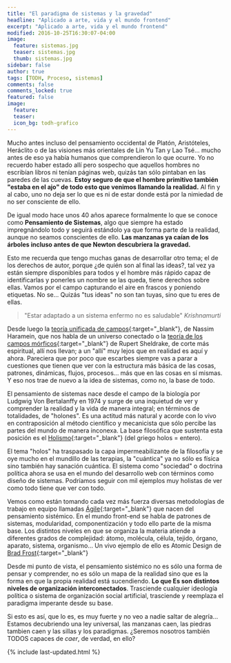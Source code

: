 ```yaml
---
title: "El paradigma de sistemas y la gravedad"
headline: "Aplicado a arte, vida y el mundo frontend"
excerpt: "Aplicado a arte, vida y el mundo frontend"
modified: 2016-10-25T16:30:07-04:00
image:
  feature: sistemas.jpg
  teaser: sistemas.jpg
  thumb: sistemas.jpg
sidebar: false
author: true
tags: [TODH, Proceso, sistemas]
comments: false
comments_locked: true
featured: false
image:
  feature:
  teaser:
  icon_bg: todh-grafico
---
```


Mucho antes incluso del pensamiento occidental de Platón, Aristóteles, Heráclito o de las visiones más orientales de Lin Yu Tan y Lao Tsé... mucho antes de eso ya había humanos que comprendieron lo que ocurre. Yo no recuerdo haber estado allí pero sospecho que aquellos hombres no escribían libros ni tenían páginas web, quizás tan sólo pintaban en las paredes de las cuevas. **Estoy seguro de que el hombre primitivo también "estaba en el ajo" de todo esto que venimos llamando la realidad.** Al fin y al cabo, uno no deja ser lo que es ni de estar donde está por la nimiedad de no ser consciente de ello.

De igual modo hace unos 40 años aparece formalmente lo que se conoce como **Pensamiento de Sistemas**, algo que siempre ha estado impregnándolo todo y seguirá estándolo ya que forma parte de la realidad, aunque no seamos conscientes de ello. **Las manzanas ya caían de los árboles incluso antes de que Newton descubriera la gravedad.**

Esto me recuerda que tengo muchas ganas de desarrollar otro tema; el de los derechos de autor, porque ¿de quién son al final las ideas?, tal vez ya están siempre disponibles para todos y el hombre más rápido capaz de identificarlas y ponerles un nombre se las queda, tiene derechos sobre ellas. Vamos por el campo capturando el aire en frascos y poniendo etiquetas. No se... Quizás "tus ideas" no son tan tuyas, sino que tu eres de ellas.

> "Estar adaptado a un sistema enfermo no es saludable" *Krishnamurti*

Desde luego la [teoría unificada de campos](https://es.wikipedia.org/wiki/Teor%C3%ADa_del_campo_unificado){:target="_blank"}, de Nassim Haramein, que nos habla de un universo conectado o la [teoría de los campos mórficos](https://es.wikipedia.org/wiki/Rupert_Sheldrake){:target="_blank"} de Rupert Sheldrake, de corte más espiritual, allí nos llevan; a un "allí" muy lejos que en realidad es aquí y ahora. Pareciera que por poco que escarbes siempre vas a parar a cuestiones que tienen que ver con la estructura más básica de las cosas, patrones, dinámicas, flujos, procesos... más que en las cosas en sí mismas. Y eso nos trae de nuevo a la idea de sistemas, como no, la base de todo.

El pensamiento de sistemas nace desde el campo de la biología por Ludgwig Von Bertalanffy en 1974 y surge de una inquietud de ver y comprender la realidad y la vida de manera integral; en términos de totalidades, de "holones". Es una actitud más natural y acorde con lo vivo en contraposición al método científico y mecanicista que sólo percibe las partes del mundo de manera inconexa. La base filosófica que sustenta esta posición es el [Holismo](http://definicion.de/holistica/){:target="_blank"} (del griego holos = entero).

El tema "holos" ha traspasado la capa impermeabilizante de la filosofía y se oye mucho en el mundillo de las terapias, la "cuántica" ya no sólo es física sino también hay sanación cuántica. El sistema como "sociedad" o doctrina política ahora se usa en el mundo del desarrollo web con términos como diseño de sistemas. Podríamos seguir con mil ejemplos muy holistas de ver como todo tiene que ver con todo.

Vemos como están tomando cada vez más fuerza diversas metodologías de trabajo en equipo llamadas [Ágile](https://es.wikipedia.org/wiki/Desarrollo_%C3%A1gil_de_software){:target="_blank"} que nacen del pensamiento sistémico. En el mundo front-end se habla de patrones de sistemas, modularidad, componentización y todo ello parte de la misma base. Los distintos niveles en que se organiza la materia atiende a diferentes grados de complejidad: átomo, molécula, célula, tejido, órgano, aparato, sistema, organismo... Un vivo ejemplo de ello es Atomic Design de [Brad Frost](http://bradfrost.com/){:target="_blank"}

Desde mi punto de vista, el pensamiento sistémico no es sólo una forma de pensar y comprender, no es sólo un mapa de la realidad sino que es la forma en que la propia realidad está sucendiendo. **Lo que Es son distintos niveles de organización interconectados**. Trasciende cualquier ideología política o sistema de organización social artificial, trasciende y reemplaza el paradigma imperante desde su base.

Si esto es así, que lo es, es muy fuerte y no veo a nadie saltar de alegría... Estamos decubriendo una ley universal, las manzanas caen, las piedras tambien caen y las sillas y los paradigmas. ¿Seremos nosotros también TODOS capaces de *caer*, de verdad, en ello?

{% include last-updated.html %}
